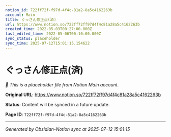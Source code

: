 ```yaml
---
notion_id: 722ff72f-f97d-4f4c-81a2-8a5c4162263b
account: Main
title: ぐっさん修正点(済)
url: https://www.notion.so/722ff72ff97d4f4c81a28a5c4162263b
created_time: 2022-05-03T00:27:00.000Z
last_edited_time: 2022-05-06T00:10:00.000Z
sync_status: placeholder
sync_time: 2025-07-12T15:01:15.154622
---
```


# ぐっさん修正点(済)

*🔄 This is a placeholder file from Notion Main account.*

**Original URL**: https://www.notion.so/722ff72ff97d4f4c81a28a5c4162263b

**Status**: Content will be synced in a future update.

**Page ID**: `722ff72f-f97d-4f4c-81a2-8a5c4162263b`

---

*Generated by Obsidian-Notion sync at 2025-07-12 15:01:15*
